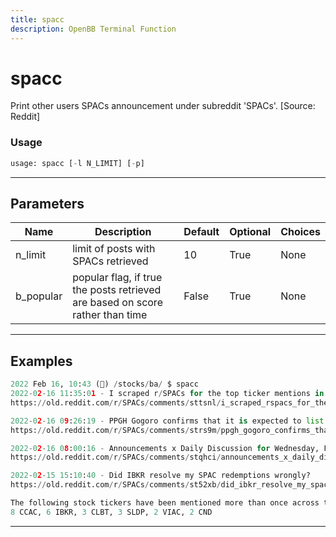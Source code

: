 ```yaml
---
title: spacc
description: OpenBB Terminal Function
---
```


# spacc

Print other users SPACs announcement under subreddit 'SPACs'. [Source: Reddit]

### Usage

```python
usage: spacc [-l N_LIMIT] [-p]
```

---

## Parameters

| Name | Description | Default | Optional | Choices |
| ---- | ----------- | ------- | -------- | ------- |
| n_limit | limit of posts with SPACs retrieved | 10 | True | None |
| b_popular | popular flag, if true the posts retrieved are based on score rather than time | False | True | None |
---

## Examples

```python
2022 Feb 16, 10:43 (🦋) /stocks/ba/ $ spacc
2022-02-16 11:35:01 - I scraped r/SPACs for the top ticker mentions in the last 24H. Here are the results (Wednesday February 16, 2022)
https://old.reddit.com/r/SPACs/comments/sttsnl/i_scraped_rspacs_for_the_top_ticker_mentions_in/

2022-02-16 09:26:19 - PPGH Gogoro confirms that it is expected to list overseas in the first quarter of this year
https://old.reddit.com/r/SPACs/comments/strs9m/ppgh_gogoro_confirms_that_it_is_expected_to_list/

2022-02-16 08:00:16 - Announcements x Daily Discussion for Wednesday, February 16, 2022
https://old.reddit.com/r/SPACs/comments/stqhci/announcements_x_daily_discussion_for_wednesday/

2022-02-15 15:10:40 - Did IBKR resolve my SPAC redemptions wrongly?
https://old.reddit.com/r/SPACs/comments/st52xb/did_ibkr_resolve_my_spac_redemptions_wrongly/

The following stock tickers have been mentioned more than once across the previous SPACs:
8 CCAC, 6 IBKR, 3 CLBT, 3 SLDP, 2 VIAC, 2 CND
```

---


